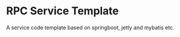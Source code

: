 RPC Service Template
======================================

A service code template based on springboot, jetty and mybatis etc.
